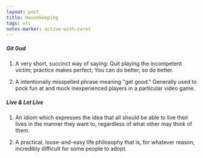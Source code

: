 ```yaml
---
layout: post
title: Housekeeping
tags: etc
notes-marker: active-with-caret
---
```

##### Git Gud

1. A very short, succinct way of saying: Quit playing the incompetent victim; practice makes perfect; You can do better, so do better.

2. A intentionally misspelled phrase meaning "get good." Generally used to pock fun at and mock inexperienced
players in a particular video game.


##### Live & Let Live

1. An idiom which expresses the idea that all should be able to live their lives in the manner they want to, regardless of what other may think of them.

2. A practical, loose-and-easy life philosophy that is, for whatever reason, incredibly difficult for some people to adopt.
